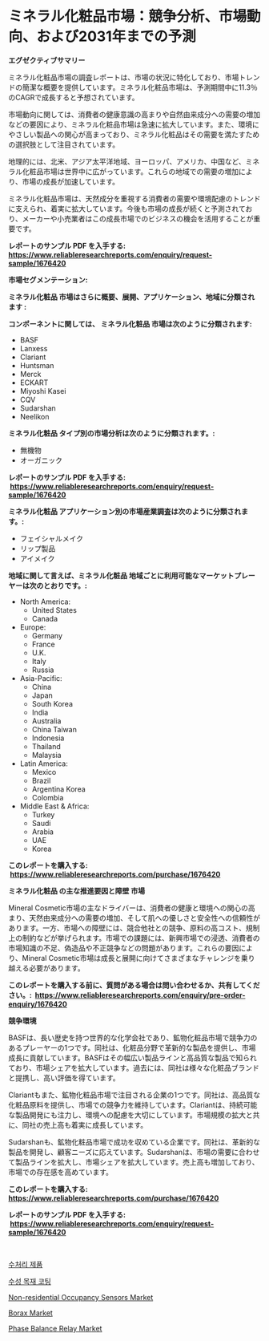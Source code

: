 <p><h1>ミネラル化粧品市場：競争分析、市場動向、および2031年までの予測</h1></p><p><strong>エグゼクティブサマリー</strong></p>
<p><p>ミネラル化粧品市場の調査レポートは、市場の状況に特化しており、市場トレンドの簡潔な概要を提供しています。ミネラル化粧品市場は、予測期間中に11.3％のCAGRで成長すると予想されています。</p><p>市場動向に関しては、消費者の健康意識の高まりや自然由来成分への需要の増加などの要因により、ミネラル化粧品市場は急速に拡大しています。また、環境にやさしい製品への関心が高まっており、ミネラル化粧品はその需要を満たすための選択肢として注目されています。</p><p>地理的には、北米、アジア太平洋地域、ヨーロッパ、アメリカ、中国など、ミネラル化粧品市場は世界中に広がっています。これらの地域での需要の増加により、市場の成長が加速しています。</p><p>ミネラル化粧品市場は、天然成分を重視する消費者の需要や環境配慮のトレンドに支えられ、着実に拡大しています。今後も市場の成長が続くと予測されており、メーカーや小売業者はこの成長市場でのビジネスの機会を活用することが重要です。</p></p>
<p><strong>レポートのサンプル PDF を入手する: <a href="https://www.reliableresearchreports.com/enquiry/request-sample/1676420">https://www.reliableresearchreports.com/enquiry/request-sample/1676420</a></strong></p>
<p><strong>市場セグメンテーション:</strong></p>
<p><strong> ミネラル化粧品 市場はさらに概要、展開、アプリケーション、地域に分類されます :</strong></p>
<p><strong>コンポーネントに関しては、 ミネラル化粧品 市場は次のように分類されます: &nbsp;</strong></p>
<p><ul><li>BASF</li><li>Lanxess</li><li>Clariant</li><li>Huntsman</li><li>Merck</li><li>ECKART</li><li>Miyoshi Kasei</li><li>CQV</li><li>Sudarshan</li><li>Neelikon</li></ul></p>
<p><strong> ミネラル化粧品 タイプ別の市場分析は次のように分類されます。:</strong></p>
<p><ul><li>無機物</li><li>オーガニック</li></ul></p>
<p><strong>レポートのサンプル PDF を入手する: &nbsp;<a href="https://www.reliableresearchreports.com/enquiry/request-sample/1676420">https://www.reliableresearchreports.com/enquiry/request-sample/1676420</a></strong></p>
<p><strong> ミネラル化粧品 アプリケーション別の市場産業調査は次のように分類されます。:</strong></p>
<p><ul><li>フェイシャルメイク</li><li>リップ製品</li><li>アイメイク</li></ul></p>
<p><strong>地域に関して言えば、ミネラル化粧品 地域ごとに利用可能なマーケットプレーヤーは次のとおりです。:</strong></p>
<p><ul>
    <li>
        North America:
        <ul>
            <li>United States</li>
            <li>Canada</li>
        </ul>
    </li>
    <li>
        Europe:
        <ul>
            <li>Germany</li>
            <li>France</li>
            <li>U.K.</li>
            <li>Italy</li>
            <li>Russia</li>
        </ul>
    </li>
    <li>
        Asia-Pacific:
        <ul>
            <li>China</li>
            <li>Japan</li>
            <li>South Korea</li>
            <li>India</li>
            <li>Australia</li>
            <li>China Taiwan</li>
            <li>Indonesia</li>
            <li>Thailand</li>
            <li>Malaysia</li>
        </ul>
    </li>
    <li>
        Latin America:
        <ul>
            <li>Mexico</li>
            <li>Brazil</li>
            <li>Argentina Korea</li>
            <li>Colombia</li>
        </ul>
    </li>
    <li>
        Middle East & Africa:
        <ul>
            <li>Turkey</li>
            <li>Saudi</li>
            <li>Arabia</li>
            <li>UAE</li>
            <li>Korea</li>
        </ul>
    </li>
    </ul></p>
<p><strong>このレポートを購入する: &nbsp;<a href="https://www.reliableresearchreports.com/purchase/1676420">https://www.reliableresearchreports.com/purchase/1676420</a></strong></p>
<p><strong>ミネラル化粧品 の主な推進要因と障壁 市場</strong></p>
<p><p>Mineral Cosmetic市場の主なドライバーは、消費者の健康と環境への関心の高まり、天然由来成分への需要の増加、そして肌への優しさと安全性への信頼性があります。一方、市場への障壁には、競合他社との競争、原料の高コスト、規制上の制約などが挙げられます。市場での課題には、新興市場での浸透、消費者の市場知識の不足、偽造品や不正競争などの問題があります。これらの要因により、Mineral Cosmetic市場は成長と展開に向けてさまざまなチャレンジを乗り越える必要があります。</p></p>
<p><strong>このレポートを購入する前に、質問がある場合は問い合わせるか、共有してください。:&nbsp; <a href="https://www.reliableresearchreports.com/enquiry/pre-order-enquiry/1676420">https://www.reliableresearchreports.com/enquiry/pre-order-enquiry/1676420</a></strong></p>
<p><strong>競争環境</strong></p>
<p><p>BASFは、長い歴史を持つ世界的な化学会社であり、鉱物化粧品市場で競争力のあるプレーヤーの1つです。同社は、化粧品分野で革新的な製品を提供し、市場成長に貢献しています。BASFはその幅広い製品ラインと高品質な製品で知られており、市場シェアを拡大しています。過去には、同社は様々な化粧品ブランドと提携し、高い評価を得ています。</p><p>Clariantもまた、鉱物化粧品市場で注目される企業の1つです。同社は、高品質な化粧品原料を提供し、市場での競争力を維持しています。Clariantは、持続可能な製品開発にも注力し、環境への配慮を大切にしています。市場規模の拡大と共に、同社の売上高も着実に成長しています。</p><p>Sudarshanも、鉱物化粧品市場で成功を収めている企業です。同社は、革新的な製品を開発し、顧客ニーズに応えています。Sudarshanは、市場の需要に合わせて製品ラインを拡大し、市場シェアを拡大しています。売上高も増加しており、市場での存在感を高めています。</p></p>
<p><strong>このレポートを購入する: &nbsp; <a href="https://www.reliableresearchreports.com/purchase/1676420">https://www.reliableresearchreports.com/purchase/1676420</a></strong></p>
<p><strong>レポートのサンプル PDF を入手する: &nbsp;<a href="https://www.reliableresearchreports.com/enquiry/request-sample/1676420">https://www.reliableresearchreports.com/enquiry/request-sample/1676420</a></strong><strong></strong></p>
<p>&nbsp;</p>
<p><p><a href="https://github.com/vsr06p4p49/Market-Research-Report-List-1/blob/main/695861210808.md">수처리 제품</a></p><p><a href="https://github.com/Penelolack456456/Market-Research-Report-List-1/blob/main/696194410809.md">수성 목재 코팅</a></p><p><a href="https://view.publitas.com/reportprime-1/non-residential-occupancy-sensors-market-provides-a-comprehensive-analysis-including-a-macro-overview-of-the-market-as-well-as-micro-details-such-as-market-size-and-competitive-landscape/">Non-residential Occupancy Sensors Market</a></p><p><a href="https://simplistic-meeting-7ee.notion.site/Borax-Market-Centers-on-Aspects-such-as-Market-Growth-Market-Share-Market-Opportunity-and-Project-76c117b827a048e0888b35d21cdb01ac">Borax Market</a></p><p><a href="https://github.com/provorikovar/Market-Research-Report-List-3/blob/main/phase-balance-relay-market.md">Phase Balance Relay Market</a></p></p>
